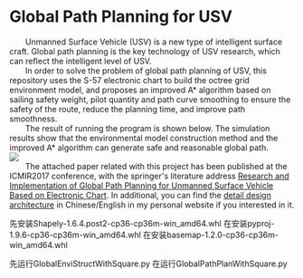 # Global Path Planning for USV
&emsp;&emsp;Unmanned Surface Vehicle (USV) is a new type of intelligent surface craft. Global path planning is the key technology of USV research, which can reflect the intelligent level of USV.  
&emsp;&emsp;In order to solve the problem of global path planning of USV, this repository uses the S-57 electronic chart to build the octree grid environment model, and proposes an improved A* algorithm based on sailing safety weight, pilot quantity and path curve smoothing to ensure the safety of the route, reduce the planning time, and improve path smoothness.  
&emsp;&emsp;The result of running the program is shown below. The simulation results show that the environmental model construction method and the improved A* algorithm can generate safe and reasonable global path.  
![](https://www.yanlongwang.net/USV/Global-path-planning-based-on-electronic-chart/ICMIR2017.png)  
&emsp;&emsp;The attached paper related with this project has been published at the ICMIR2017 conference, with the springer's literature address [Research and Implementation of Global Path Planning for Unmanned Surface Vehicle Based on Electronic Chart](https://link.springer.com/chapter/10.1007/978-3-319-65978-7_80#citeas). In additional, you can find the [detail design architecture](https://www.yanlongwang.net/USV/Global-path-planning-based-on-electronic-chart/) in Chinese/English in my personal website if you interested in it.

先安装Shapely-1.6.4.post2-cp36-cp36m-win_amd64.whl
在安装pyproj-1.9.6-cp36-cp36m-win_amd64.whl
在安装basemap-1.2.0-cp36-cp36m-win_amd64.whl

先运行GlobalEnviStructWithSquare.py
在运行GlobalPathPlanWithSquare.py